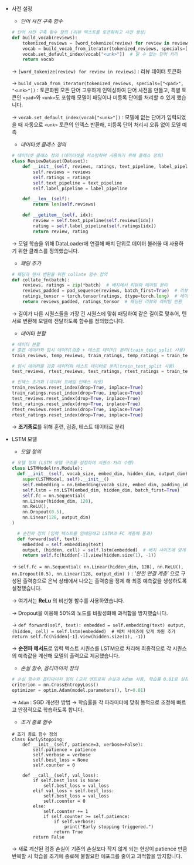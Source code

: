 - 사전 설정
    - *단어 사전 구축 함수*
    
    ```python
    # 단어 사전 구축 함수 정의 (리뷰 텍스트를 토큰화하고 사전 생성)
    def build_vocab(reviews):
        tokenized_reviews = [word_tokenize(review) for review in reviews]
        vocab = build_vocab_from_iterator(tokenized_reviews, specials=["<pad>", "<unk>"])
        vocab.set_default_index(vocab["<unk>"])  # 알 수 없는 단어 처리
        return vocab
    ```
    
    → `[word_tokenize(review) for review in reviews]` : 리뷰 데이터 토큰화
    
    → `build_vocab_from_iterator(tokenized_reviews, specials=["<pad>", "<unk>"])` : 토큰화된 모든 단어 고유하게 인덱싱하여 단어 사전을 만들고, 특별 토큰인 `<pad>`와 `<unk>`도 포함해 모델이 패딩이나 미등록 단어를 처리할 수 있게 했습니다.
    
    → `vocab.set_default_index(vocab["<unk>"])` : 모델에 없는 단어가 입력되었을 때 자동으로 `<unk>` 토큰의 인덱스 반환해, 미등록 단어 처리시 오류 없이 모델 예측
    
    - *데이터셋 클래스 정의*
    
    ```python
    # 데이터셋 클래스 정의 (데이터셋을 커스텀하여 사용하기 위해 클래스 정의)
    class ReviewDataset(Dataset):
        def __init__(self, reviews, ratings, text_pipeline, label_pipeline):
            self.reviews = reviews
            self.ratings = ratings
            self.text_pipeline = text_pipeline
            self.label_pipeline = label_pipeline
    
        def __len__(self):
            return len(self.reviews)
    
        def __getitem__(self, idx):
            review = self.text_pipeline(self.reviews[idx])
            rating = self.label_pipeline(self.ratings[idx])
            return review, rating
    ```
    
    →  모델 학습을 위해 DataLoader에 연결해 배치 단위로 데이터 불러올 때 사용하기 위한 클래스를 정의했습니다.
    
    - *패딩 추가*
    
    ```python
    # 패딩과 텐서 변환을 위한 collate 함수 정의
    def collate_fn(batch):
        reviews, ratings = zip(*batch)  # 배치에서 리뷰와 레이팅 분리
        reviews_padded = pad_sequence(reviews, batch_first=True)  # 리뷰를 패딩
        ratings_tensor = torch.tensor(ratings, dtype=torch.long)  # 레이팅을 텐서로 변환
        return reviews_padded, ratings_tensor  # 패딩된 리뷰와 레이팅 반환
    ```
    
    → 길이가 다른 시퀀스들을 가장 긴 시퀀스에 맞춰 패딩하여 같은 길이로 맞추어, 텐서로 변환해 모델에 전달하도록 함수를 정의했습니다.
    
    - *데이터 분할*
    
    ```python
    # 데이터 분할
    # 훈련 데이터와 임시 데이터(검증 + 테스트 데이터) 분리(train_test_split 사용)
    train_reviews, temp_reviews, train_ratings, temp_ratings = train_test_split(reviews, ratings, test_size=0.3, random_state=42)
    
    # 임시 데이터를 검증 데이터와 테스트 데이터로 분리(train_test_split 사용)
    test_reviews, rtest_reviews, test_ratings, rtest_ratings = train_test_split(temp_reviews, temp_ratings, test_size=0.5, random_state=42)
    
    # 인덱스 초기화 (데이터 프레임 인덱스 리셋)
    train_reviews.reset_index(drop=True, inplace=True)
    train_ratings.reset_index(drop=True, inplace=True)
    test_reviews.reset_index(drop=True, inplace=True)
    test_ratings.reset_index(drop=True, inplace=True)
    rtest_reviews.reset_index(drop=True, inplace=True)
    rtest_ratings.reset_index(drop=True, inplace=True)
    ```
    
    → **조기종료**를 위해 훈련, 검증, 테스트 데이터로 분리
    
- LSTM 모델
    - *모델 정의*
    
    ```python
    # 모델 정의 (LSTM 모델 구조를 설정하여 시퀀스 처리 수행)
    class LSTMModel(nn.Module):
      def __init__(self, vocab_size, embed_dim, hidden_dim, output_dim):
        super(LSTMModel, self).__init__()
        self.embedding = nn.Embedding(vocab_size, embed_dim, padding_idx=0)
        self.lstm = nn.LSTM(embed_dim, hidden_dim, batch_first=True)
        self.fc = nn.Sequential(
        nn.Linear(hidden_dim, 128),
        nn.ReLU(),
        nn.Dropout(0.5),
        nn.Linear(128, output_dim)
    )
    
      # 순전파 정의 (입력 텍스트를 임베딩하고 LSTM과 FC 계층에 통과)
      def forward(self, text):
        embedded = self.embedding(text)
        output, (hidden, cell) = self.lstm(embedded)  # 배치 사이즈에 맞게 차원 추가
        return self.fc(hidden[-1].view(hidden.size(1), -1))
    ```
    
    → `self.fc = nn.Sequential(
        nn.Linear(hidden_dim, 128),
        nn.ReLU(),
        nn.Dropout(0.5),
        nn.Linear(128, output_dim)
    )` : *’완전 연결 계층’* 으로 구성된 출력층으로 은닉 상태에서 나오는 출력층을 정제 해 최종 예측값을 생성하도록 설정했습니다. 
    
    → 여기서는 **ReLu** 의 비선형 함수를 사용하였습니다. 
    
    → Dropout을 이용해 50%의 노드를 비활성화해 과적합을 방지했습니다.
    
    → 
      `def forward(self, text):
        embedded = self.embedding(text)
        output, (hidden, cell) = self.lstm(embedded)  # 배치 사이즈에 맞게 차원 추가
        return self.fc(hidden[-1].view(hidden.size(1), -1))`
    
    → **순전파 메서드**로 입력 텍스트 시퀀스를 LSTM으로 처리해 최종적으로 각 시퀀스의 예측값을 계산해 모델의 출력으로 제공했습니다.
    
    - *손실 함수, 옵티마이저 정의*
    
    ```python
    # 손실 함수와 옵티마이저 정의 (교차 엔트로피 손실과 Adam 사용, 학습률 0.01로 설정)
    criterion = nn.CrossEntropyLoss()
    optimizer = optim.Adam(model.parameters(), lr=0.01)
    ```
    
    → `Adam` : SGD 개선한 방법 → 학습률을 각 파라미터에 맞춰 동적으로 조정해 빠르고 안정적으로 학습하도록 합니다.
    
    - *조기 종료 함수*
    
    ```
    # 조기 종료 함수 정의
    class EarlyStopping:
        def __init__(self, patience=3, verbose=False):
            self.patience = patience
            self.verbose = verbose
            self.best_loss = None
            self.counter = 0
    
        def __call__(self, val_loss):
            if self.best_loss is None:
                self.best_loss = val_loss
            elif val_loss < self.best_loss:
                self.best_loss = val_loss
                self.counter = 0
            else:
                self.counter += 1
                if self.counter >= self.patience:
                    if self.verbose:
                        print("Early stopping triggered.")
                    return True
            return False
    ```
    
    → 새로 계산된 검증 손실이 기존의 손실보다 작지 않게 되는 현상이 patience 만큼 반복할 시 학습을 조기에 종료해 불필요한 에포크를 줄이고 과적합을 방지합니다.
